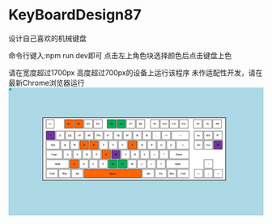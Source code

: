 # KeyBoardDesign87
设计自己喜欢的机械键盘

命令行键入:npm run dev即可
点击左上角色块选择颜色后点击键盘上色

请在宽度超过1700px 高度超过700px的设备上运行该程序
未作适配性开发，请在最新Chrome浏览器运行
![image](https://github.com/MagicBYang/KeyBoardDesign87/blob/master/static/readmeImage/Example.png)
